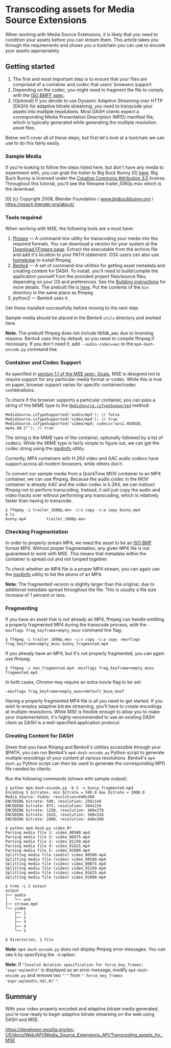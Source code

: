 Transcoding assets for Media Source Extensions
==============================================

When working with Media Source Extensions, it is likely that you need to condition your assets before you can stream them. This article takes you through the requirements and shows you a toolchain you can use to encode your assets appropriately.

Getting started
---------------

1.  The first and most important step is to ensure that your files are comprised of a container and codec that users' browsers support.
2.  Depending on the codec, you might need to fragment the file to comply with the [ISO BMFF spec](https://www.w3.org/TR/mse-byte-stream-format-isobmff/).
3.  (Optional) If you decide to use Dynamic Adaptive Streaming over HTTP (DASH) <span style="background-color: #f5f6f5;">for adaptive bitrate streaming</span>, you need to<span style="background-color: #f5f6f5;"> transcode your assets into multiple resolutions</span>. Most DASH clients expect a corresponding Media Presentation Description (MPD) manifest file, which is typically generated while generating the multiple resolution asset files.

Below we'll cover all of these steps, but first let's look at a toolchain we can use to do this fairly easily.

### Sample Media

If you're looking to follow the steps listed here, but don't have any media to experiment with, you can grab the trailer to Big Buck Bunny \[0\] [here](https://wayback.archive.org/web/20161102172252id_/http://video.blendertestbuilds.de/download.php?file=download.blender.org/peach/trailer_1080p.mov). Big Buck Bunny is licensed under the [Creative Commons Attribution 3.0](https://creativecommons.org/licenses/by/3.0/) license. Throughout this tutorial, you'll see the filename trailer\_1080p.mov which is the download.

\[0\] (c) Copyright 2008, Blender Foundation / www.bigbuckbunny.org / https://peach.blender.org/about/

### Tools required

When working with MSE, the following tools are a must have:

1.  [ffmpeg](https://ffmpeg.org/) — A command-line utility for transcoding your media into the required formats. You can download a version for your system at the [Download FFmpeg page](https://ffmpeg.org/download.html). Extract the executable from the archive file and add it's location to your PATH statement. OSX users can also use [homebrew](https://brew.sh/) to install ffmpeg.
2.  [Bento4](https://github.com/axiomatic-systems/Bento4) — A set of command-line utilities for getting asset metadata and creating content for DASH. To install, you'll need to build/compile the application yourself from the provided project files/source files, depending on your OS and preferences. See the [Building instructions](https://github.com/axiomatic-systems/Bento4#building) for more details. The prebuilt file is [here](https://www.bento4.com/downloads/). Put the contents of the `bin` directory in the same place as ffmpeg.
3.  python2 — Bento4 uses it.

Get these installed successfully before moving to the next step.

Sample media should be placed in the Bento4 `utils` directory and worked here.

**Note**: The prebuilt ffmpeg does not include libfdk\_aac due to licensing reasons. Bento4 uses this by default, so you need to compile ffmpeg if necessary. If you don't need it, add `--audio-codec=aac` to the `mp4-dash-encode.py` command line.

### Container and Codec Support

As specified in [section 1.1 of the MSE spec: Goals](https://www.w3.org/TR/media-source/#goals), MSE is designed not to require support for any particular media format or codec. While this is true on paper, browser support varies for specific container/codec combinations.

To check if the browser supports a particular container, you can pass a string of the MIME type to the [`MediaSource.isTypeSupported`](../mediasource/istypesupported) method:

    MediaSource.isTypeSupported('audio/mp3'); // false
    MediaSource.isTypeSupported('video/mp4'); // true
    MediaSource.isTypeSupported('video/mp4; codecs="avc1.4D4028, mp4a.40.2"'); // true

The string is the MIME type of the container, optionally followed by a list of codecs. While the MIME type is fairly simple to figure out, we can get the codec string using the [mp4info](https://nickdesaulniers.github.io/mp4info/) utility.

Currently, MP4 containers with H.264 video and AAC audio codecs have support across all modern browsers, while others don't.

To convert our sample media from a QuickTime MOV container to an MP4 container, we can use ffmpeg. Because the audio codec in the MOV container is already AAC and the video codec is h.264, we can instruct ffmpeg not to perform transcoding. Instead, it will just copy the audio and video tracks over without performing any transcoding, which is relatively faster than having to transcode.

    $ ffmpeg -i trailer_1080p.mov -c:v copy -c:a copy bunny.mp4
    $ ls
    bunny.mp4         trailer_1080p.mov

### Checking Fragmentation

In order to properly stream MP4, we need the asset to be an [ISO BMF](https://www.w3.org/TR/mse-byte-stream-format-isobmff/) format MP4. Without proper fragmentation, any given MP4 file is not guaranteed to work with MSE. This means that metadata within the container is spread out and not lumped together.

To check whether an MP4 file is a proper MP4 stream, you can again use the [mp4info](https://nickdesaulniers.github.io/mp4info/) utility to list the atoms of an MP4.

**Note**: The fragmented version is slightly larger than the original, due to additional metadata spread throughout the file. This is usually a file size increase of 1 percent or less.

### Fragmenting

If you have an asset that is not already an MP4, ffmpeg can handle emitting a properly fragmented MP4 during the transcode process, with the `-movflags frag_keyframe+empty_moov` command line flag:

    $ ffmpeg -i trailer_1080p.mov -c:v copy -c:a copy -movflags frag_keyframe+empty_moov bunny_fragmented.mp4

If you already have an MP4, but it's not properly fragmented, you can again use ffmpeg:

    $ ffmpeg -i non_fragmented.mp4 -movflags frag_keyframe+empty_moov fragmented.mp4

In both cases, Chrome may require an extra movie flag to be set:

    -movflags frag_keyframe+empty_moov+default_base_moof

Having a properly fragmented MP4 file is all you need to get started. If you wish to employ adaptive bitrate streaming, you'll have to create encodings at multiple resolutions. While MSE is flexible enough to allow you to make your implementation, it's highly recommended to use an existing DASH client as DASH is a well-specified application protocol.

### Creating Content for DASH

Given that you have ffmpeg and Bento4's utilities accessible through your $PATH, you can run Bento4's `mp4-dash-encode.py` Python script to generate multiple encodings of your content at various resolutions. Bento4's `mp4-dash.py` Python script can then be used to generate the corresponding MPD file needed by clients.

Run the following commands (shown with sample output):

    $ python mp4-dash-encode.py -b 5 -v bunny_fragmented.mp4
    Encoding 5 bitrates, min bitrate = 500.0 max bitrate = 2000.0
    Media Source: Video: resolution=640x360
    ENCODING bitrate: 500, resolution: 256x144
    ENCODING bitrate: 875, resolution: 384x216
    ENCODING bitrate: 1250, resolution: 480x270
    ENCODING bitrate: 1625, resolution: 560x316
    ENCODING bitrate: 2000, resolution: 640x360

    $ python mp4-dash.py video_0*
    Parsing media file 1: video_00500.mp4
    Parsing media file 2: video_00875.mp4
    Parsing media file 3: video_01250.mp4
    Parsing media file 4: video_01625.mp4
    Parsing media file 5: video_02000.mp4
    Splitting media file (audio) video_00500.mp4
    Splitting media file (video) video_00500.mp4
    Splitting media file (video) video_00875.mp4
    Splitting media file (video) video_01250.mp4
    Splitting media file (video) video_01625.mp4
    Splitting media file (video) video_02000.mp4

    $ tree -L 2 output
    output
    ├── audio
    │   └── und
    ├── stream.mpd
    └── video
        ├── 1
        ├── 2
        ├── 3
        ├── 4
        └── 5

    8 directories, 1 file

**Note**: `mp4-dash-encode.py` does not display ffmpeg error messages. You can see it by specifying the `-d` option.

**Note**: If `"Invalid duration specification for force_key_frames: 'expr:eq(mod(n"` is displayed as an error message, modify `mp4-dash-encode.py` and remove two `"'"` from `"-force_key_frames 'expr:eq(mod(n,%d),0)'"`.

Summary
-------

With your video properly encoded and adaptive bitrate media generated, you're now ready to begin adaptive bitrate streaming on the web using DASH and MSE.

<a href="https://developer.mozilla.org/en-US/docs/Web/API/Media_Source_Extensions_API/Transcoding_assets_for_MSE" class="_attribution-link">https://developer.mozilla.org/en-US/docs/Web/API/Media_Source_Extensions_API/Transcoding_assets_for_MSE</a>
